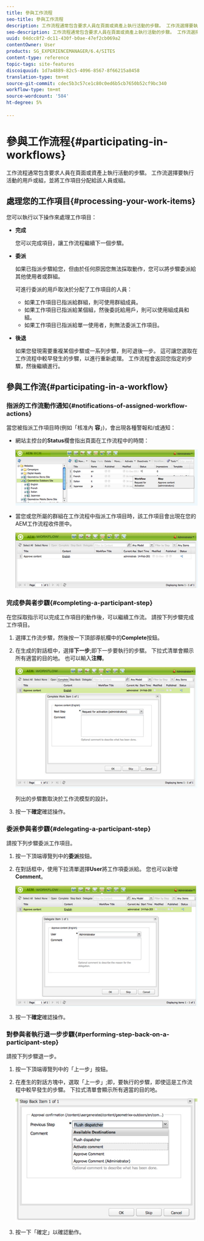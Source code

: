 ```yaml
---
title: 參與工作流程
seo-title: 參與工作流程
description: 工作流程通常包含要求人員在頁面或資產上執行活動的步驟。 工作流選擇要執行活動的用戶或組，並將工作項目分配給該人員或組。
seo-description: 工作流程通常包含要求人員在頁面或資產上執行活動的步驟。 工作流選擇要執行活動的用戶或組，並將工作項目分配給該人員或組。
uuid: 04dcc8f2-dc11-430f-b0ae-47ef2cb069a2
contentOwner: User
products: SG_EXPERIENCEMANAGER/6.4/SITES
content-type: reference
topic-tags: site-features
discoiquuid: 1d7a4889-82c5-4096-8567-8f66215a8458
translation-type: tm+mt
source-git-commit: cdec5b3c57ce1c80c0ed6b5cb7650b52cf9bc340
workflow-type: tm+mt
source-wordcount: '584'
ht-degree: 5%

---
```



# 參與工作流程{#participating-in-workflows}

工作流程通常包含要求人員在頁面或資產上執行活動的步驟。 工作流選擇要執行活動的用戶或組，並將工作項目分配給該人員或組。

## 處理您的工作項目{#processing-your-work-items}

您可以執行以下操作來處理工作項目：

* **完成**

   您可以完成項目，讓工作流程繼續下一個步驟。

* **委派**

   如果已指派步驟給您，但由於任何原因您無法採取動作，您可以將步驟委派給其他使用者或群組。

   可進行委派的用戶取決於分配了工作項目的人員：

   * 如果工作項目已指派給群組，則可使用群組成員。
   * 如果工作項目已指派給某個組，然後委託給用戶，則可以使用組成員和組。
   * 如果工作項目已指派給單一使用者，則無法委派工作項目。

* **後退**

   如果您發現需要重複某個步驟或一系列步驟，則可退後一步。 這可讓您選取在工作流程中較早發生的步驟，以進行重新處理。 工作流程會返回您指定的步驟，然後繼續進行。

## 參與工作流{#participating-in-a-workflow}

### 指派的工作流動作通知{#notifications-of-assigned-workflow-actions}

當您被指派工作項目時(例如「核准內 **容**」)，會出現各種警報和/或通知：

* 網站主控台的&#x200B;**Status**&#x200B;欄會指出頁面在工作流程中的時間：

   ![workflowstatus-1](assets/workflowstatus-1.png)

* 當您或您所屬的群組在工作流程中指派工作項目時，該工作項目會出現在您的AEM工作流程收件匣中。

   ![工作流收件箱](assets/workflowinbox.png)

### 完成參與者步驟{#completing-a-participant-step}

在您採取指示可以完成工作項目的動作後，可以繼續工作流。 請按下列步驟完成工作項目。

1. 選擇工作流步驟，然後按一下頂部導航欄中的&#x200B;**Complete**&#x200B;按鈕。
1. 在生成的對話框中，選擇&#x200B;**下一步**;即下一步要執行的步驟。 下拉式清單會顯示所有適當的目的地。 也可以輸入&#x200B;**注釋**。

   ![工作流程完整](assets/workflowcomplete.png)

   列出的步驟數取決於工作流模型的設計。

1. 按一下&#x200B;**確定**&#x200B;確認操作。

### 委派參與者步驟{#delegating-a-participant-step}

請按下列步驟委派工作項目。

1. 按一下頂端導覽列中的&#x200B;**委派**&#x200B;按鈕。
1. 在對話框中，使用下拉清單選擇&#x200B;**User**&#x200B;將工作項委派給。 您也可以新增&#x200B;**Comment**。

   ![工作流委派](assets/workflowdelegate.png)

1. 按一下&#x200B;**確定**&#x200B;確認操作。

### 對參與者執行退一步步驟{#performing-step-back-on-a-participant-step}

請按下列步驟退一步。

1. 按一下頂端導覽列中的「上一步」按鈕。
1. 在產生的對話方塊中，選取「上一步」;即，要執行的步驟，即使這是工作流程中較早發生的步驟。 下拉式清單會顯示所有適當的目的地。

   ![screen_shot_2018-08-10at155325](assets/screen_shot_2018-08-10at155325.jpg)

1. 按一下「確定」以確認動作。


